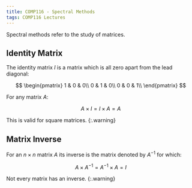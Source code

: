 ```yaml
---
title: COMP116 - Spectral Methods
tags: COMP116 Lectures
---
```

Spectral methods refer to the study of matrices.

## Identity Matrix
The identity matrix $I$ is a matrix which is all zero apart from the lead diagonal:

$$
\begin{pmatrix}
1 & 0 & 0\\
0 & 1 & 0\\
0 & 0 & 1\\
\end{pmatrix}
$$

For any matrix $A$:

$$A\times I = I \times A = A$$

This is valid for square matrices.
{:.warning}

## Matrix Inverse
For an $n\times n$ matrix $A$ its inverse is the matrix denoted by $A^{-1}$ for which:

$$A\times A^{-1}=A^{-1}\times A=I$$

Not every matrix has an inverse.
{:.warning}

